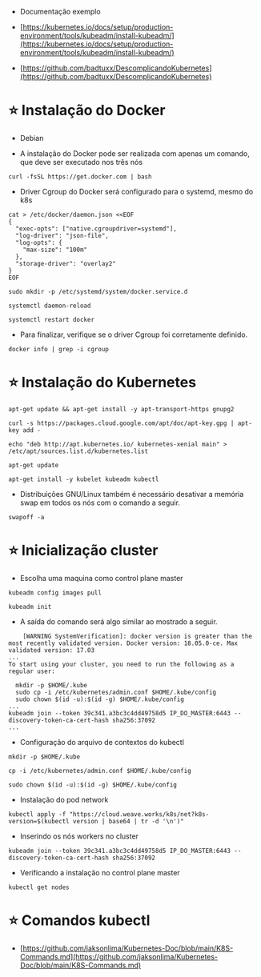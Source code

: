 - Documentação exemplo

- [https://kubernetes.io/docs/setup/production-environment/tools/kubeadm/install-kubeadm/](https://kubernetes.io/docs/setup/production-environment/tools/kubeadm/install-kubeadm/)

- [https://github.com/badtuxx/DescomplicandoKubernetes](https://github.com/badtuxx/DescomplicandoKubernetes)

# ⭐ Instalação do Docker

- Debian

- A instalação do Docker pode ser realizada com apenas um comando, que deve ser executado nos três nós

```
curl -fsSL https://get.docker.com | bash
```

- Driver Cgroup do Docker será configurado para o systemd, mesmo do k8s

```
cat > /etc/docker/daemon.json <<EOF
{
  "exec-opts": ["native.cgroupdriver=systemd"],
  "log-driver": "json-file",
  "log-opts": {
    "max-size": "100m"
  },
  "storage-driver": "overlay2"
}
EOF
```

```
sudo mkdir -p /etc/systemd/system/docker.service.d
```

```
systemctl daemon-reload

systemctl restart docker
```

- Para finalizar, verifique se o driver Cgroup foi corretamente definido.

```
docker info | grep -i cgroup
```

# ⭐ Instalação do Kubernetes

```
apt-get update && apt-get install -y apt-transport-https gnupg2

curl -s https://packages.cloud.google.com/apt/doc/apt-key.gpg | apt-key add -

echo "deb http://apt.kubernetes.io/ kubernetes-xenial main" > /etc/apt/sources.list.d/kubernetes.list

apt-get update

apt-get install -y kubelet kubeadm kubectl
```

- Distribuições GNU/Linux também é necessário desativar a memória swap em todos os nós com o comando a seguir.

```
swapoff -a
```

# ⭐ Inicialização cluster

- Escolha uma maquina como control plane master

```
kubeadm config images pull
```

```
kubeadm init
```

- A saída do comando será algo similar ao mostrado a seguir.

```
    [WARNING SystemVerification]: docker version is greater than the most recently validated version. Docker version: 18.05.0-ce. Max validated version: 17.03
...
To start using your cluster, you need to run the following as a regular user:

  mkdir -p $HOME/.kube
  sudo cp -i /etc/kubernetes/admin.conf $HOME/.kube/config
  sudo chown $(id -u):$(id -g) $HOME/.kube/config
...
kubeadm join --token 39c341.a3bc3c4dd49758d5 IP_DO_MASTER:6443 --discovery-token-ca-cert-hash sha256:37092
...
```

- Configuração do arquivo de contextos do kubectl

```
mkdir -p $HOME/.kube

cp -i /etc/kubernetes/admin.conf $HOME/.kube/config

sudo chown $(id -u):$(id -g) $HOME/.kube/config
```

- Instalação do pod network

```
kubectl apply -f "https://cloud.weave.works/k8s/net?k8s-version=$(kubectl version | base64 | tr -d '\n')"
```

- Inserindo os nós workers no cluster

```
kubeadm join --token 39c341.a3bc3c4dd49758d5 IP_DO_MASTER:6443 --discovery-token-ca-cert-hash sha256:37092
```

- Verificando a instalação no control plane master

```
kubectl get nodes
```

# ⭐ Comandos kubectl

- [https://github.com/jaksonlima/Kubernetes-Doc/blob/main/K8S-Commands.md](https://github.com/jaksonlima/Kubernetes-Doc/blob/main/K8S-Commands.md)
